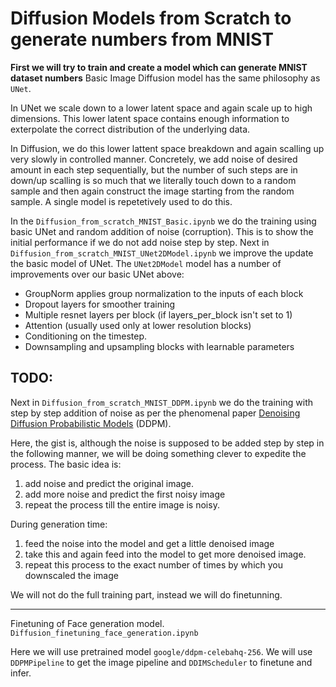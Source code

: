 # Diffusion Models from Scratch to generate numbers from MNIST

**First we will try to train and create a model which can generate MNIST dataset numbers**
Basic Image Diffusion model has the same philosophy as `UNet`.

In UNet we scale down to a lower latent space and again scale up to high dimensions.
This lower latent space contains enough information to exterpolate the correct distribution of the underlying data.

In Diffusion, we do this lower lattent space breakdown and again scalling up very slowly in controlled manner. Concretely, we add noise of desired amount in each step sequentially, but the number of such steps are in down/up scalling is so much that we literally touch down to a random sample and then again construct the image starting from the random sample.
A single model is repetetively used to do this.

In the `Diffusion_from_scratch_MNIST_Basic.ipynb` we do the training using basic UNet and random addition of noise (corruption). This is to show the initial performance if we do not add noise step by step.
Next in `Diffusion_from_scratch_MNIST_UNet2DModel.ipynb` we improve the update the basic model of UNet.
The `UNet2DModel` model has a number of improvements over our basic UNet above:

*   GroupNorm applies group normalization to the inputs of each block
*   Dropout layers for smoother training
*   Multiple resnet layers per block (if layers_per_block isn't set to 1)
*   Attention (usually used only at lower resolution blocks)
*   Conditioning on the timestep. 
*   Downsampling and upsampling blocks with learnable parameters

## TODO:

Next in `Diffusion_from_scratch_MNIST_DDPM.ipynb` we do the training with step by step addition of noise as per the phenomenal paper [Denoising Diffusion Probabilistic Models](https://arxiv.org/abs/2006.11239) (DDPM).

Here, the gist is, although the noise is supposed to be added step by step in the following manner, we will be doing something clever to expedite the process.
The basic idea is:
1. add noise and predict the original image.
2. add more noise and predict the first noisy image
3. repeat the process till the entire image is noisy.

During generation time:
1. feed the noise into the model and get a little denoised image
2. take this and again feed into the model to get more denoised image.
3. repeat this process to the exact number of times by which you downscaled the image


We will not do the full training part, instead we will do finetunning.

----------------

Finetuning of Face generation model. `Diffusion_finetuning_face_generation.ipynb`

Here we will use pretrained model `google/ddpm-celebahq-256`.
We will use `DDPMPipeline` to get the image pipeline and `DDIMScheduler` to finetune and infer.